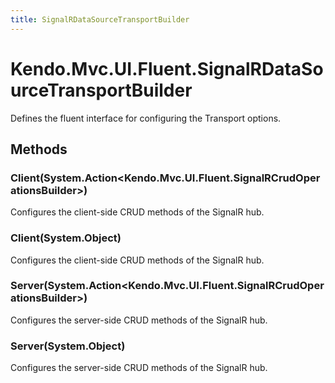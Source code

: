 ```yaml
---
title: SignalRDataSourceTransportBuilder
---
```


# Kendo.Mvc.UI.Fluent.SignalRDataSourceTransportBuilder
Defines the fluent interface for configuring the Transport options.




## Methods


### Client(System.Action\<Kendo.Mvc.UI.Fluent.SignalRCrudOperationsBuilder\>)
Configures the client-side CRUD methods of the SignalR hub.





### Client(System.Object)
Configures the client-side CRUD methods of the SignalR hub.





### Server(System.Action\<Kendo.Mvc.UI.Fluent.SignalRCrudOperationsBuilder\>)
Configures the server-side CRUD methods of the SignalR hub.





### Server(System.Object)
Configures the server-side CRUD methods of the SignalR hub.






